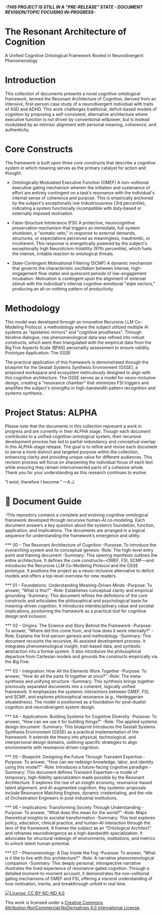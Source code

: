 ***-THIS PROJECT IS STILL IN A "PRE-RELEASE" STATE - DOCUMENT REVISION/TOPIC FOCUSING IN-PROGRESS-***

# The Resonant Architecture of Cognition
A Unified Cognitive Ontological Framework Rooted in Neurodivergent Phenomenology


# Introduction

This collection of documents presents a novel cognitive-ontological framework, termed the Resonant Architecture of Cognition, derived from an intensive, first-person case study of a neurodivergent individual with traits of ASD and ADHD. This work challenges traditional, deficit-based models of cognition by proposing a self-consistent, alternative architecture where executive function is not driven by conventional willpower, but is instead modulated by an intrinsic alignment with personal meaning, coherence, and authenticity.


# Core Constructs

The framework is built upon three core constructs that describe a cognitive system in which meaning serves as the primary catalyst for action and thought:

- Ontologically Modulated Executive Function (OMEF)
A non-volitional executive gating mechanism wherein the initiation and sustenance of effort are entirely contingent on a task’s resonance with the individual's internal sense of coherence and purpose. This is empirically anchored by the subject's exceptionally low Industriousness (3rd percentile), indicating a system functionally incompatible with duty-based or externally imposed motivation.

- False-Structure Intolerance (FSI)
A protective, neurocognitive preservation mechanism that triggers an immediate, full-system shutdown, a "somatic veto," in response to external demands, structures, or expectations perceived as meaningless, inauthentic, or incoherent. This response is energetically powered by the subject's exceptionally high Neuroticism-Volatility (97th percentile), which fuels the intense, irritable reaction to ontological threats.

- State-Contingent Motivational Filtering (SCMF)
A dynamic mechanism that governs the characteristic oscillation between intense, high-engagement flow states and quiescent periods of low-engagement incubation. Motivation is contingent upon the alignment of external stimuli with the individual's internal cognitive-emotional "state vectors," producing an all-or-nothing pattern of productivity.


# Methodology

This model was developed through an innovative Recursive LLM Co-Modeling Protocol, a methodology where the subject utilized multiple AI systems as "epistemic mirrors" and "cognitive prostheses". Through iterative dialogue, raw phenomenological data was refined into robust constructs, which were then triangulated with the empirical data from the Big Five Aspects Scale (BFAS) personality assessment to ensure validity.
Prototype Application: The GSSE

The practical application of this framework is demonstrated through the blueprint for the Gestalt Systems Synthesis Environment (GSSE), a proposed workspace and ecosystem meticulously designed to align with this cognitive architecture. The GSSE serves as a model for neuro-inclusive design, creating a "resonance chamber" that minimizes FSI triggers and amplifies the subject's strengths in high-bandwidth pattern recognition and systems synthesis.


# Project Status: ALPHA	

Please note that the documents in this collection represent a work in progress and are currently in their ALPHA stage. Though each document contributes to a unified cognitive-ontological system, their recursive development process has led to partial redundancy and conceptual overlap in this ALPHA-stage release.
The goal is to refine and revise each document to serve a more distinct and targeted purpose within the collection, enhancing clarity and providing unique value for different audiences. This revision process will focus on sharpening the individual focus of each text while ensuring they remain interconnected parts of a cohesive whole. Thank you for your understanding as this research continues to evolve.



“I exist, therefore I become.”
—A.J.



# 📘 Document Guide
-This repository contains a complete and evolving cognitive-ontological framework developed through recursive human–AI co-modeling. Each document answers a key question about the system’s foundation, function, application, and implications. The documents are arranged in a logical sequence for understanding the framework’s emergence and utility.

*** 00 – The Resonant Architecture of Cognition
-Purpose: To introduce the overarching system and its conceptual genesis
-Role: The high-level entry point and framing document
-Summary: This opening manifesto outlines the entire architecture. It defines the core constructs—OMEF, FSI, SCMF—and introduces the Recursive LLM Co-Modeling Protocol and the GSSE prototype. It positions the project as a neuro-inclusive alternative to deficit models and offers a top-level overview for new readers.

*** 01 – Foundations: Understanding Meaning-Driven Minds
-Purpose: To answer, “What is this?”
-Role: Establishes conceptual clarity and empirical grounding
-Summary: This document refines the definitions of the core constructs and articulates the philosophical and psychological basis for meaning-driven cognition. It introduces interdisciplinary value and societal implications, positioning the framework as a practical tool for cognitive design and inclusion.

*** 02 – Origins: The Science and Story Behind the Framework
-Purpose: To answer, “Where did this come from, and how does it work internally?”
-Role: Explains the first-person genesis and methodology
-Summary: This document recounts the recursive, AI-assisted development process. It integrates phenomenological insight, trait-based data, and symbolic abstraction into a formal system. It also introduces the philosophical departure from Cartesian models and grounds the constructs empirically via the Big Five.

*** 03 – Integration: How All the Elements Work Together
-Purpose: To answer, “How do all the parts fit together at once?”
-Role: The meta-synthesis and unifying structure
-Summary: This synthesis brings together previously separated documents into a coherent, logically unified framework. It emphasizes the systemic interactions between OMEF, FSI, and SCMF, and explores philosophical resonance (e.g., Heideggerian situatedness). The model is positioned as a foundation for post-dualist cognition and neurodivergent system design.

*** 04 – Applications: Building Systems for Cognitive Diversity
-Purpose: To answer, “How can we use it for building things?”
-Role: The applied systems design document
-Summary: This blueprint introduces the Gestalt Systems Synthesis Environment (GSSE) as a practical implementation of the framework. It extends the theory into physical, technological, and interpersonal design domains, outlining specific strategies to align environments with resonance-driven cognition.

*** 05 – Blueprint: Designing the Future Through Transient Expertise
-Purpose: To answer, “How can we redesign knowledge, labor, and identity using this model?”
-Role: Introduces a future-facing cognitive paradigm
-Summary: This document defines Transient Expertise—a model of temporary, high-fidelity specialization made possible by the Resonant Architecture. It explores the rise of an insight economy, resonance-based talent alignment, and AI-augmented cognition. Key systemic proposals include Resonance Matching Engines, dynamic credentialing, and the role of Orchestration Engineers in post-industrial institutions.

*** 06 – Implications: Transforming Society Through Understanding
-Purpose: To answer, “What does this mean for the world?”
-Role: Maps theoretical insights to societal transformation
-Summary: This text explores policy, education, clinical practice, and human–AI interaction through the lens of the framework. It frames the subject as an “Ontological Architect” and reframes neurodivergence as a high-bandwidth specialization. It advocates for structural redesign of environments, institutions, and metrics to unlock latent human potential.

*** 07 – Phenomenology: A Day Inside the Fog
-Purpose: To answer, “What is it like to live with this architecture?”
-Role: A narrative phenomenological companion
-Summary: This deeply personal, introspective narrative illustrates the lived experience of resonance-gated cognition. Through a detailed moment-to-moment account, it demonstrates the non-volitional gating mechanisms of OMEF and FSI, offering a visceral understanding of how motivation, inertia, and breakthrough unfold in real time.








[![License: CC BY-NC-ND 4.0](https://licensebuttons.net/l/by-nc-nd/4.0/88x31.png)](https://creativecommons.org/licenses/by-nc-nd/4.0/)

This work is licensed under a [Creative Commons Attribution‑NonCommercial‑NoDerivatives 4.0 International License](https://creativecommons.org/licenses/by-nc-nd/4.0/).
